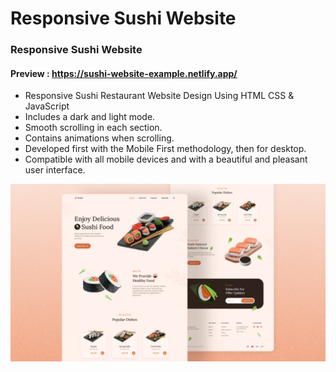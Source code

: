 # Responsive Sushi Website

### Responsive Sushi Website
#### Preview : https://sushi-website-example.netlify.app/

-   Responsive Sushi Restaurant Website Design Using HTML CSS & JavaScript
-   Includes a dark and light mode.
-   Smooth scrolling in each section.
-   Contains animations when scrolling.
-   Developed first with the Mobile First methodology, then for desktop.
-   Compatible with all mobile devices and with a beautiful and pleasant user interface.

![preview img](/preview.png)
